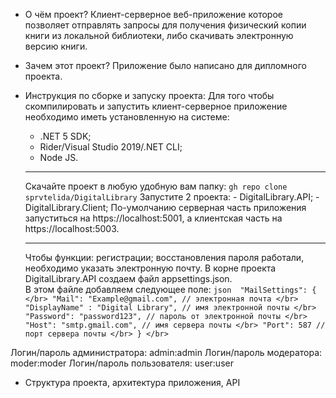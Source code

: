 - О чём проект? Клиент-серверное веб-приложение которое позволяет отправлять запросы для получения физический копии книги из локальной библиотеки, либо скачивать электронную
версию книги.
- Зачем этот проект? Приложение было написано для дипломного проекта.
- Инструкция по сборке и запуску проекта:
Для того чтобы скомпилировать и запустить клиент-серверное приложение необходимо иметь установленную на системе: 
   - .NET 5 SDK; 
   -  Rider/Visual Studio 2019/.NET CLI;
   -  Node JS.
   
   ---
   
   Скачайте проект в любую удобную вам папку: `gh repo clone sprvtelida/DigitalLibrary`
   Запустите 2 проекта:
      - DigitalLibrary.API;
      - DigitalLibrary.Client;
   По-умолчанию серверная часть приложения запуститься на https://localhost:5001, а клиентская часть на https://localhost:5003.
   
   ---
   
   Чтобы функции: регистрации; восстановления пароля работали, необходимо указать электронную почту. В корне проекта DigitalLibrary.API создаем файл appsettings.json.</br>
   В этом файле добавляем следующее поле:
   `json 
   "MailSettings": { </br>
    "Mail": "Example@gmail.com", // электронная почта </br>
    "DisplayName" : "Digital Library", // имя электронной почты </br>
    "Password": "password123", // пароль от электронной почты </br>
    "Host": "smtp.gmail.com", // имя сервера почты </br>
    "Port": 587 // порт сервера почты </br>
  } </br>
  `

Логин/пароль администратора:
	admin:admin
Логин/пароль модератора:
	moder:moder
Логин/пароль пользователя:
	user:user

- Структура проекта, архитектура приложения, API



